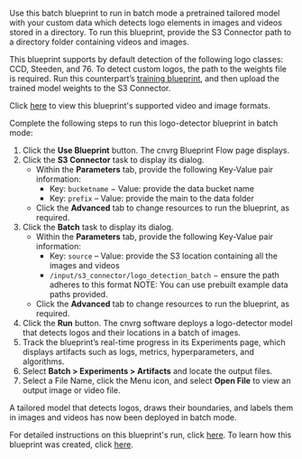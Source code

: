 Use this batch blueprint to run in batch mode a pretrained tailored model with your custom data which detects logo elements in images and videos stored in a directory. To run this blueprint, provide the S3 Connector path to a directory folder containing videos and images.

This blueprint supports by default detection of the following logo classes: CCD, Steeden, and 76. To detect custom logos, the path to the weights file is required. Run this counterpart’s [training blueprint](https://metacloud.cloud.cnvrg.io/marketplace/blueprints/logo-detection-training), and then upload the trained model weights to the S3 Connector.

Click [here]() to view this blueprint's supported video and image formats.

Complete the following steps to run this logo-detector blueprint in batch mode:
1. Click the **Use Blueprint** button. The cnvrg Blueprint Flow page displays.
2. Click the **S3 Connector** task to display its dialog.
   - Within the **Parameters** tab, provide the following Key-Value pair information:
     - Key: `bucketname` − Value: provide the data bucket name
     - Key: `prefix` – Value: provide the main to the data folder
   - Click the **Advanced** tab to change resources to run the blueprint, as required.
3. Click the **Batch** task to display its dialog.
   - Within the **Parameters** tab, provide the following Key-Value pair information:
     - Key: `source` – Value: provide the S3 location containing all the images and videos
     - `/input/s3_connector/logo_detection_batch` − ensure the path adheres to this format
     NOTE: You can use prebuilt example data paths provided.
   - Click the **Advanced** tab to change resources to run the blueprint, as required.
4. Click the **Run** button. The cnvrg software deploys a logo-detector model that detects logos and their locations in a batch of images.
5. Track the blueprint’s real-time progress in its Experiments page, which displays artifacts such as logs, metrics, hyperparameters, and algorithms.
6. Select **Batch > Experiments > Artifacts** and locate the output files.
7. Select a File Name, click the Menu icon, and select **Open File** to view an output image or video file.

A tailored model that detects logos, draws their boundaries, and labels them in images and videos has now been deployed in batch mode.

For detailed instructions on this blueprint's run, click [here](). To learn how this blueprint was created, click [here](https://github.com/cnvrg/logo-detection-blueprint).
